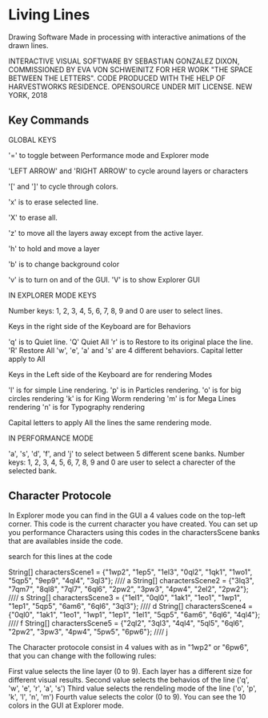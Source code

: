 # Living Lines
Drawing Software Made in processing with interactive animations of the drawn lines.

INTERACTIVE VISUAL SOFTWARE BY SEBASTIAN GONZALEZ DIXON,
COMMISSIONED BY EVA VON SCHWEINITZ
FOR HER WORK "THE SPACE BETWEEN THE LETTERS".
CODE PRODUCED WITH THE HELP OF HARVESTWORKS RESIDENCE.
OPENSOURCE UNDER MIT LICENSE.
NEW YORK, 2018


Key Commands
------------

GLOBAL KEYS


'=' to toggle between Performance mode and Explorer mode

'LEFT ARROW' and 'RIGHT ARROW' to cycle around layers or characters

'[' and ']' to cycle through colors.

'x' is to erase selected line.

'X' to erase all.

'z' to move all the layers away except from the active layer.

'h' to hold and move a layer

'b' is to change background color

'v' is to turn on and of the GUI.
'V' is to show Explorer GUI


IN EXPLORER MODE KEYS

Number keys: 1, 2, 3, 4, 5, 6, 7, 8, 9 and 0 are user to select lines.

Keys in the right side of the Keyboard are for Behaviors

'q' is to Quiet line. 'Q' Quiet All
'r' is to Restore to its original place the line. 'R' Restore All
'w', 'e', 'a' and 's' are 4 different behaviors. Capital letter apply to All

Keys in the Left side of the Keyboard are for rendering Modes

'l' is for simple Line rendering.
'p' is in Particles rendering.
'o' is for big circles rendering
'k' is for King Worm rendering
'm' is for Mega Lines rendering
'n' is for Typography rendering

Capital letters to apply All the lines the same rendering mode.


IN PERFORMANCE MODE

'a', 's', 'd', 'f', and 'j' to select between 5 different scene banks.
Number keys: 1, 2, 3, 4, 5, 6, 7, 8, 9 and 0 are user to select a charecter of the selected bank.




Character Protocole
-------------------

In Explorer mode you can find in the GUI a 4 values code on the top-left corner. This code is the current character you have created. You can set up you performance Characters using this codes in the charactersScene banks that are availables inside the code.

search for this lines at the code

String[] charactersScene1 = {"1wp2", "1ep5", "1el3", "0ql2", "1qk1", "1wo1", "5qp5", "9ep9", "4ql4", "3ql3"};  ////  a
String[] charactersScene2 = {"3lq3", "7qm7", "8ql8", "7ql7", "6ql6", "2pw2", "3pw3", "4pw4", "2el2", "2pw2"};  ////  s
String[] charactersScene3 = {"1el1", "0ql0", "1ak1", "1eo1", "1wp1", "1ep1", "5qp5", "6am6", "6ql6", "3ql3"};  ////  d
String[] charactersScene4 = {"0ql0", "1ak1", "1eo1", "1wp1", "1ep1", "1el1", "5qp5", "6am6", "6ql6", "4ql4"};  ////  f
String[] charactersScene5 = {"2ql2", "3ql3", "4ql4", "5ql5", "6ql6", "2pw2", "3pw3", "4pw4", "5pw5", "6pw6"};  ////  j

The Character protocole consist in 4 values with as in "1wp2" or "6pw6", that you can change with the following rules:

First value selects the line layer (0 to 9). Each layer has a different size for different visual results.
Second value selects the behavios of the line ('q', 'w', 'e', 'r', 'a', 's')
Third value selects the rendeling mode of the line ('o', 'p', 'k', 'l', 'n', 'm')
Fourth value selects the color (0 to 9). You can see the 10 colors in the GUI at Explorer mode.













